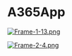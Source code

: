 # A365App
[![Frame-1-13.png](https://i.postimg.cc/L4jJdLg4/Frame-1-13.png)](https://postimg.cc/DmyvLWcR)

[![Frame-2-4.png](https://i.postimg.cc/wTRK7QHL/Frame-2-4.png)](https://postimg.cc/VdwZhMJk)

